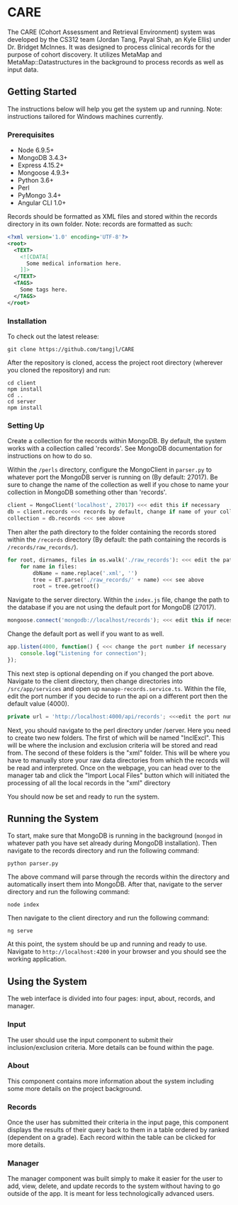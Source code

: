 # CARE
The CARE (Cohort Assessment and Retrieval Environment) system was developed by the CS312 team (Jordan Tang, Payal Shah, an Kyle Ellis) under Dr. Bridget McInnes. It was designed to process clinical records for the purpose of cohort discovery. It utilizes MetaMap and MetaMap::Datastructures in the background to process records as well as input data.

## Getting Started
The instructions below will help you get the system up and running. Note: instructions tailored for Windows machines currently.

### Prerequisites
* Node 6.9.5+
* MongoDB 3.4.3+
* Express 4.15.2+
* Mongoose 4.9.3+
* Python 3.6+
* Perl
* PyMongo 3.4+
* Angular CLI 1.0+

Records should be formatted as XML files and stored within the records directory in its own folder. Note: records are formatted as such:

```xml
<?xml version='1.0' encoding='UTF-8'?>
<root>
  <TEXT>
    <![CDATA[
      Some medical information here.
    ]]>
  </TEXT>
  <TAGS>
    Some tags here.
  </TAGS>
</root>
```

### Installation
To check out the latest release:

```
git clone https://github.com/tangjl/CARE
```

After the repository is cloned, access the project root directory (wherever you cloned the repository) and run:

```
cd client
npm install
cd ..
cd server
npm install
```

### Setting Up

Create a collection for the records within MongoDB. By default, the system works with a collection called 'records'. See MongoDB documentation for instructions on how to do so. 

Within the `/perls` directory, configure the MongoClient in `parser.py` to whatever port the MongoDB server is running on (By default: 27017). Be sure to change the name of the collection as well if you chose to name your collection in MongoDB something other than 'records'.

```python
client = MongoClient('localhost', 27017) <<< edit this if necessary
db = client.records <<< records by default, change if name of your collection is different
collection = db.records <<< see above
```

Then alter the path directory to the folder containing the records stored within the `/records` directory (By default: the path containing the records is `/records/raw_records/`).  

```python
for root, dirnames, files in os.walk('./raw_records'): <<< edit the path if necessary
    for name in files:
        dbName = name.replace('.xml', '')
        tree = ET.parse('./raw_records/' + name) <<< see above
        root = tree.getroot()
```

Navigate to the server directory. Within the `index.js` file, change the path to the database if you are not using the default port for MongoDB (27017).

```javascript
mongoose.connect('mongodb://localhost/records'); <<< edit this if necessary
```

Change the default port as well if you want to as well.

```javascript
app.listen(4000, function() { <<< change the port number if necessary
    console.log("Listening for connection");
});
```

This next step is optional depending on if you changed the port above. Navigate to the client directory, then change directories into `/src/app/services` and open up `manage-records.service.ts`. Within the file, edit the port number if you decide to run the api on a different port then the default value (4000).

```javascript
private url = 'http://localhost:4000/api/records'; <<<edit the port number if necessary
```

Next, you should navigate to the perl directory under /server. Here you need to create two new folders. The first of which will be named "InclExcl". This will be where the inclusion and exclusion criteria will be stored and read from. The second of these folders is the "xml" folder. This will be where you have to manually store your raw data directories from which the records will be read and interpreted. Once on the webpage, you can head over to the manager tab and click the "Import Local Files" button which will initiated the processing of all the local records in the "xml" directory

You should now be set and ready to run the system. 

## Running the System

To start, make sure that MongoDB is running in the background (`mongod` in whatever path you have set already during MongoDB installation). Then navigate to the records directory and run the following command:

```
python parser.py
```

The above command will parse through the records within the directory and automatically insert them into MongoDB. After that, navigate to the server directory and run the following command:

```
node index
```

Then navigate to the client directory and run the following command:

```
ng serve
```

At this point, the system should be up and running and ready to use. Navigate to `http://localhost:4200` in your browser and you should see the working application.

## Using the System

The web interface is divided into four pages: input, about, records, and manager. 

### Input

The user should use the input component to submit their inclusion/exclusion criteria. More details can be found within the page.

### About

This component contains more information about the system including some more details on the project background.

### Records

Once the user has submitted their criteria in the input page, this component displays the results of their query back to them in a table ordered by ranked (dependent on a grade). Each record within the table can be clicked for more details.

### Manager

The manager component was built simply to make it easier for the user to add, view, delete, and update records to the system without having to go outside of the app. It is meant for less technologically advanced users.  
